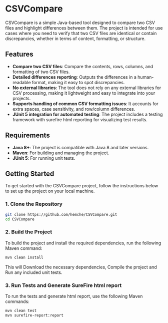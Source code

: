# CSVCompare

CSVCompare is a simple Java-based tool designed to compare two CSV files and highlight differences between them. The project is intended for use cases where you need to verify that two CSV files are identical or contain discrepancies, whether in terms of content, formatting, or structure.

## Features

- **Compare two CSV files**: Compare the contents, rows, columns, and formatting of two CSV files.
- **Detailed differences reporting**: Outputs the differences in a human-readable format, making it easy to spot discrepancies.
- **No external libraries**: The tool does not rely on any external libraries for CSV processing, making it lightweight and easy to integrate into your projects.
- **Supports handling of common CSV formatting issues**: It accounts for extra spaces, case sensitivity, and row/column differences.
- **JUnit 5 integration for automated testing**: The project includes a testing framework with surefire html reporting for visualizing test results.

## Requirements

- **Java 8+**: The project is compatible with Java 8 and later versions.
- **Maven**: For building and managing the project.
- **JUnit 5**: For running unit tests.

## Getting Started

To get started with the CSVCompare project, follow the instructions below to set up the project on your local machine.

### 1. Clone the Repository

``` bash
git clone https://github.com/hemche/CSVCompare.git
cd CSVCompare
```

### 2. Build the Project
To build the project and install the required dependencies, run the following Maven command:

```bash
mvn clean install
```
This will Download the necessary dependencies, Compile the project and Run any included unit tests.
### 3. Run Tests and Generate SureFire html report
To run the tests and generate html report, use the following Maven commands:
``` bash
mvn clean test
mvn surefire-report:report
```
